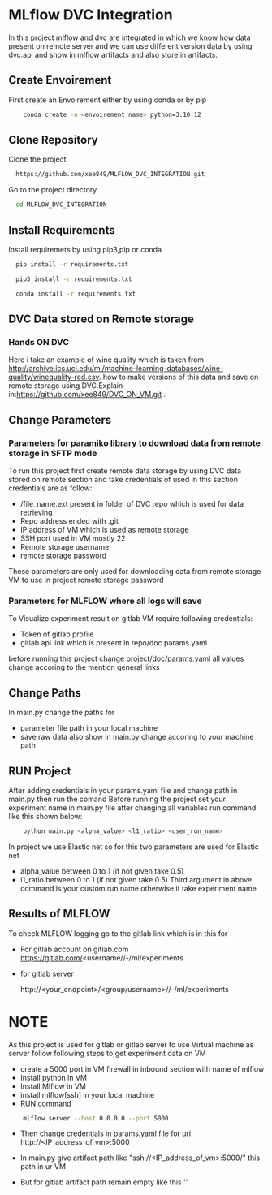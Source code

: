 
# MLflow DVC Integration

In this project mlflow and dvc are integrated in which we know how data present on remote server and we can use different version data by using dvc.api and show in mlflow artifacts and also store in artifacts.


## Create Envoirement

First create an Envoirement either by using conda or by pip
``` bash
    conda create -n <envoirement name> python=3.10.12
```

## Clone Repository

Clone the project

```bash
  https://github.com/xee849/MLFLOW_DVC_INTEGRATION.git
```

Go to the project directory

```bash
  cd MLFLOW_DVC_INTEGRATION
```

## Install Requirements

Install requiremets by using pip3,pip or conda 

```bash
  pip install -r requirements.txt
```
```bash
  pip3 install -r requirements.txt
```
```bash
  conda install -r requirements.txt
```
    
## DVC Data stored on Remote storage
### Hands ON DVC

Here i take an example of wine quality which is taken from http://archive.ics.uci.edu/ml/machine-learning-databases/wine-quality/winequality-red.csv.
how to make versions of this data and save on remote storage using DVC.Explain in:https://github.com/xee849/DVC_ON_VM.git .

## Change Parameters

### Parameters for paramiko library to download data from remote storage in SFTP mode
To run this project first create remote data storage by using DVC data stored on remote section and take credentials of used in this section credentials are as follow:

- <foldername>/file_name.ext present in folder of DVC repo which is used for data retrieving 
- Repo address ended with .git
- IP address of VM which is used as remote storage
- SSH port used in VM mostly 22
- Remote storage username
- remote storage password

These parameters are only used for downloading data from remote storage VM to use in project 
remote storage password
### Parameters for MLFLOW where all logs will save

To Visualize experiment result on gitlab VM require following credentials:

- Token of gitlab profile
- gitlab api link which is present in repo/doc.params.yaml

before running this project change project/doc/params.yaml
all values change accoring to the mention general links
## Change Paths

In main.py change the paths for 
- parameter file path in your local machine
- save raw data
also show in main.py change accoring to your machine path
## RUN Project

After adding credentials in your params.yaml file and change path in main.py then run the comand
Before running the project set your experiment name in main.py file 
after changing all variables run command like this shown below:

```bash
    python main.py <alpha_value> <l1_ratio> <user_run_name>
```
In project we use Elastic net so for this two parameters are used for Elastic net
- alpha_value between 0 to 1 (if not given take 0.5)
- l1_ratio between 0 to 1 (if not given take 0.5)
Third argument in above command is your custom run name otherwise it take experiment name

## Results of MLFLOW 

To check MLFLOW logging go to the gitlab link which is in this for 

- For gitlab account on gitlab.com
        https://gitlab.com/<username/<reponame>/-/ml/experiments

- for gitlab server

    http://<your_endpoint>/<group/username>/<projectnameingitlabserver>/-/ml/experiments
# NOTE

As this project is used for gitlab or gitlab server to use Virtual machine as server follow following steps to get experiment data on VM

- create a 5000 port in VM firewall in inbound section with name of mlflow
- Install python in VM
- Install Mlflow in VM
- install mlflow[ssh] in your local machine
- RUN command
```bash
    mlflow server --host 0.0.0.0 --port 5000
```
- Then change credentials in params.yaml file for uri http://<IP_address_of_vm>:5000

- In main.py give artifact path like "ssh://<IP_address_of_vm>:5000/<path>"
this path in ur VM

- But for gitlab artifact path remain empty like this ''
